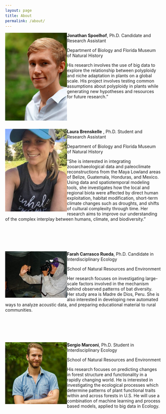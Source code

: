 ```yaml
---
layout: page
title: About
permalink: /about/
---
```


<img align="left" src="figures/Spoelhof.jpg" alt="Drawing" width="200px;"/> **Jonathan Spoelhof**, Ph.D. Candidate and Research Assistant

Department of Biology and Florida Museum of Natural History

His research involves the use of big data to explore the relationship between polyploidy and niche adaptation in plants on a global scale. His project involves testing common assumptions about polyploidy in plants while generating new hypotheses and resources for future research.”

<br><br>
<br><br>

<img align="left" src="figures/Laura.jpg" alt="Drawing" width="200px;"/> **Laura Brenskelle** , Ph.D. Student and Research Assistant

Department of Biology and Florida Museum of Natural History

“She is interested in integrating zooarchaeological data and paleoclimate reconstructions from the Maya Lowland areas of Belize, Guatemala, Honduras, and Mexico. Using data and spatiotemporal modeling tools, she investigates how the local and regional biota were affected by direct human exploitation, habitat modification, short-term climate changes such as droughts, and shifts of cultural complexity through time. Her research aims to improve our understanding of the complex interplay between humans, climate, and biodiversity.”

<br><br>
<br><br>

<img align="left" src="figures/Farah.jpg" alt="Drawing" width="200px;"/> **Farah Carrasco Rueda**, Ph.D. Candidate in Interdisciplinary Ecology

School of Natural Resources and Environment

Her research focuses on investigating large-scale factors involved in the mechanism behind  observed patterns of bat diversity. Her study area is Madre de Dios, Peru. She is also interested in developing new automated ways to analyze acoustic data, and preparing educational material  to rural communities.

<br><br>
<br><br>

<img align="left" src="figures/Sergio.jpg" alt="Drawing" width="200px;"/> **Sergio Marconi**, Ph.D. Student in Interdisciplinary Ecology

School of Natural Resources and Environment

His research focuses on predicting changes in forest structure and functionality in a rapidly changing world. He is interested in investigating the ecological processes which determine patterns of plant functional traits within and across  forests in  U.S. He will use a combination of machine learning and process based models, applied to big data in Ecology.
